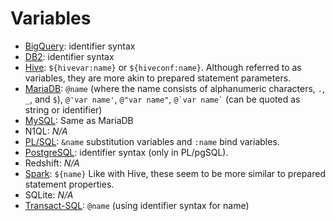 # Variables

- [BigQuery][]: identifier syntax
- [DB2][]: identifier syntax
- [Hive][]: `${hivevar:name}` or `${hiveconf:name}`. Although referred to as variables, they are more akin to prepared statement parameters.
- [MariaDB][]: `@name` (where the name consists of alphanumeric characters, `.`, `_`, and `$`), `@'var name'`, `@"var name"`, `` @`var name` `` (can be quoted as string or identifier)
- [MySQL][]: Same as MariaDB
- N1QL: _N/A_
- [PL/SQL][]: `&name` substitution variables and `:name` bind variables.
- [PostgreSQL][]: identifier syntax (only in PL/pgSQL).
- Redshift: _N/A_
- [Spark][]: `${name}` Like with Hive, these seem to be more similar to prepared statement properties.
- SQLite: _N/A_
- [Transact-SQL][]: `@name` (using identifier syntax for name)

[bigquery]: https://cloud.google.com/bigquery/docs/reference/standard-sql/procedural-language
[db2]: https://www.ibm.com/docs/en/db2-for-zos/11?topic=pl-references-sql-parameters-variables
[hive]: https://stackoverflow.com/questions/12464636/how-to-set-variables-in-hive-scripts
[mariadb]: https://mariadb.com/kb/en/user-defined-variables/
[mysql]: https://dev.mysql.com/doc/refman/8.0/en/user-variables.html
[pl/sql]: https://stackoverflow.com/a/22171706/15982
[postgresql]: https://www.postgresql.org/docs/current/sql-declare.html
[spark]: https://stackoverflow.com/questions/65019868/how-to-use-variables-in-sql-queries
[transact-sql]: https://docs.microsoft.com/en-us/sql/relational-databases/databases/database-identifiers?view=sql-server-ver15
